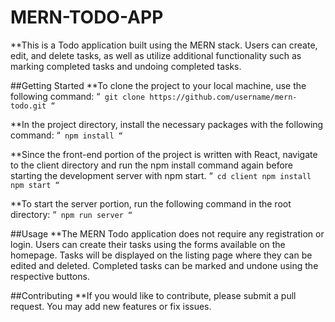 # MERN-TODO-APP
**This is a Todo application built using the MERN stack. Users can create, edit, and delete tasks, as well as utilize additional functionality such as marking completed tasks and undoing completed tasks.

##Getting Started
**To clone the project to your local machine, use the following command:
“`
git clone https://github.com/username/mern-todo.git
“`

**In the project directory, install the necessary packages with the following command:
“`
npm install
“`

**Since the front-end portion of the project is written with React, navigate to the client directory and run the npm install command again before starting the development server with npm start.
“`
cd client
npm install
npm start
“`

**To start the server portion, run the following command in the root directory:
“`
npm run server
“`

##Usage
**The MERN Todo application does not require any registration or login. Users can create their tasks using the forms available on the homepage. Tasks will be displayed on the listing page where they can be edited and deleted. Completed tasks can be marked and undone using the respective buttons.

##Contributing
**If you would like to contribute, please submit a pull request. You may add new features or fix issues.
